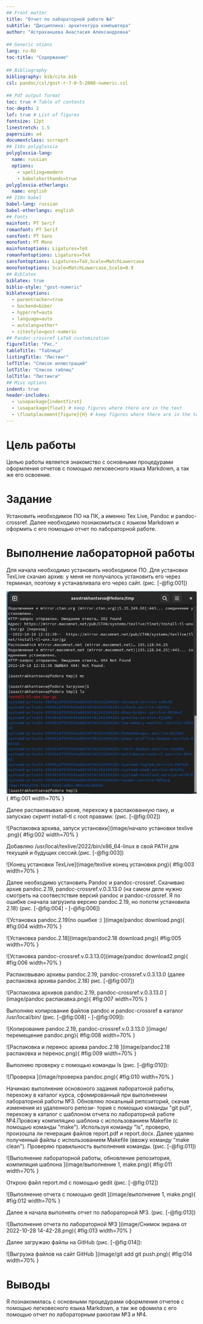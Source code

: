 ```yaml
---
## Front matter
title: "Отчет по лабораторной работе №4"
subtitle: "Дисциплина: архитектура компьютера"
author: "Астраханцева Анастасия Александровна"

## Generic otions
lang: ru-RU
toc-title: "Содержание"

## Bibliography
bibliography: bib/cite.bib
csl: pandoc/csl/gost-r-7-0-5-2008-numeric.csl

## Pdf output format
toc: true # Table of contents
toc-depth: 2
lof: true # List of figures
fontsize: 12pt
linestretch: 1.5
papersize: a4
documentclass: scrreprt
## I18n polyglossia
polyglossia-lang:
  name: russian
  options:
	- spelling=modern
	- babelshorthands=true
polyglossia-otherlangs:
  name: english
## I18n babel
babel-lang: russian
babel-otherlangs: english
## Fonts
mainfont: PT Serif
romanfont: PT Serif
sansfont: PT Sans
monofont: PT Mono
mainfontoptions: Ligatures=TeX
romanfontoptions: Ligatures=TeX
sansfontoptions: Ligatures=TeX,Scale=MatchLowercase
monofontoptions: Scale=MatchLowercase,Scale=0.9
## Biblatex
biblatex: true
biblio-style: "gost-numeric"
biblatexoptions:
  - parentracker=true
  - backend=biber
  - hyperref=auto
  - language=auto
  - autolang=other*
  - citestyle=gost-numeric
## Pandoc-crossref LaTeX customization
figureTitle: "Рис."
tableTitle: "Таблица"
listingTitle: "Листинг"
lofTitle: "Список иллюстраций"
lotTitle: "Список таблиц"
lolTitle: "Листинги"
## Misc options
indent: true
header-includes:
  - \usepackage{indentfirst}
  - \usepackage{float} # keep figures where there are in the text
  - \floatplacement{figure}{H} # keep figures where there are in the text
---
```


# Цель работы

Целью работы является знакомство с основными процедурами оформления отчетов с помощью легковесного языка Markdown, а так же его освоение. 

# Задание

Установить необходимое ПО на ПК, а именно Tex Live, Pandoc и pandoc-crossref.
Далее необходимо познакомиться с языком Markdown и оформить с его помощью отчет по лабораторной работе.


# Выполнение лабораторной работы
Для начала необходимо установить необходимое ПО. Для установки TexLive скачаю архив: у меня не получалось установить его через терминал, поэтому я устанавливала его через сайт. (рис. [-@fig:001])

![Установка TexLive, загрузка архива (ошибка)](image/xyBBVc0cM-g.jpg){ #fig:001 width=70% }

Далее распаковываю архив, перехожу в распакованную паку, и запускаю скрипт install-tl c root правами: (рис. [-@fig:002])

![Распаковка архива, запуск установки](image/начало установки texlive .png){ #fig:002 width=70% }

Добавляю /usr/local/texlive/2022/bin/x86_64-linux в свой PATH для текущей и будущих сессий.(рис. [-@fig:003])

![Конец установки TexLive](image/texlive конец установки.png){ #fig:003 width=70% }

Далее необходимо установить Pandoc и pandoc-crossref. Скачиваю архив pandoc.2.19, pandoc-crossref.v.0.3.13.0 (на самом деле нужно смотреть на соотвестствие версий pandoс и pandoc-crossref. Я по ошибке сначала загрузила версию pandoc.2.19, но попотм установила 2.18) (рис. [-@fig:004] - [-@fig:006])

![Установка pandoc.2.19(по ошибке :) ](image/pandoc download.png){ #fig:004 width=70% }

![Установка pandoc.2.18](image/pandoc2.18 download.png){ #fig:005 width=70% }

![Установка pandoc-crossref.v.0.3.13.0](image/pandoc download2.png){ #fig:006 width=70% }

Распаковываю архивы pandoc.2.19, pandoc-crossref.v.0.3.13.0 (далее распаковка архива pandoc.2.18) рис. [-@fig:007])

![Распаковка архивов pandoc.2.19, pandoc-crossref.v.0.3.13.0 ](image/pandoc распакавка.png){ #fig:007 width=70% }

Выполняю копирование файлов pandoc и pandoc-crossref в каталог /usr/local/bin/ (рис. [-@fig:008] - [-@fig:009]): 

![Копирование pandoc.2.19, pandoc-crossref.v.0.3.13.0 ](image/перемещение pandoc.png){ #fig:008 width=70% }


![Распаковка и перенос архива pandoc.2.18 ](image/pandoc2.18 распаковка и перенос.png){ #fig:009 width=70% }


Выполняю проверку с помощью команды ls (рис. [-@fig:010]):

![Проверка ](image/проверка pandoc.png){ #fig:010 width=70% }

Начинаю выполнение основоного задания лаборатоной работы, перехожу в каталог курса, сфомированный при выполненнии лабораторной работы №3. Обновляю локальный репозиторий, скачав изменения из удаленного репози-
тория с помощью команды "git pull", перехожу в каталог с шаблоном отчета по лабораторной работе №4.Провожу компиляцию шаблона с использованием Makefile (с помощью команды "make"). Используя команду "ls", проверю, произошла ли генерация файлов report.pdf и report.docx. Далее удаляю полученный файлы с использованием Makefile (ввожу команду "make clean"). Проверяю правильность выполнения команды. (рис. [-@fig:011])

![Выполнение лабораторной работы, обновление репозитория, компиляция шаблона ](image/выполнение 1, make.png){ #fig:011 width=70% }

Открою файл report.md c помощью gedit (рис. [-@fig:012])

![Выполнение отчета с помощью gedit ](image/выполнение 1, make.png){ #fig:012 width=70% }

Далее я начала выполнять отчет по лабораторной №3. (рис. [-@fig:013])

![Выполнение отчета по лабораторной №3 ](image/Снимок экрана от 2022-10-28 14-42-28.png){ #fig:013 width=70% }


Далее загружаю файлы на GitHub (рис. [-@fig:014]):


![Выгрузка файлов на сайт GitHub ](image/git add git push.png){ #fig:014 width=70% }

# Выводы

Я познакомилась с основными процедурами оформления отчетов с помощью легковесного языка Markdown, а так же офомила с его помощью отчет по лабораторным раюотам №3 и №4.



